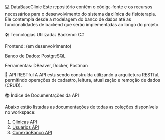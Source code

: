💻 DataBaseClinic
Este repositório contém o código-fonte e os recursos necessários para o desenvolvimento do sistema da clínica de fisioterapia. Ele contempla desde a modelagem do banco de dados até as funcionalidades de backend que serão implementadas ao longo do projeto.

🛠 Tecnologias Utilizadas
Backend: C#

Frontend: (em desenvolvimento)

Banco de Dados: PostgreSQL

Ferramentas: DBeaver, Docker, Postman

📡 API RESTful
A API está sendo construída utilizando a arquitetura RESTful, permitindo operações de cadastro, leitura, atualização e remoção de dados (CRUD).

📚 Índice de Documentações da API

Abaixo estão listadas as documentações de todas as coleções disponíveis no workspace:
1. [Clinicas API](https://documenter.getpostman.com/view/38385711/2sB2ca5eYh)
2. [Usuarios API](https://documenter.getpostman.com/view/38385711/2sB2cYdfvf)
3. [ConexãoBanco API](https://documenter.getpostman.com/view/38385711/2sB2ca5eYj)
